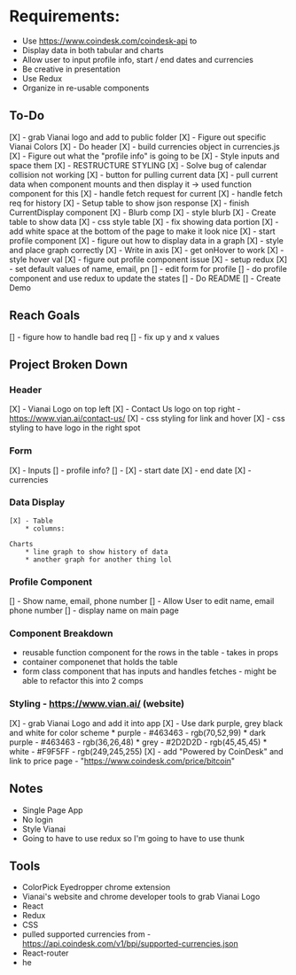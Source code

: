 # Requirements:
* Use https://www.coindesk.com/coindesk-api to
* Display data in both tabular and charts
* Allow user to input profile info, start / end dates and currencies
* Be creative in presentation
* Use Redux
* Organize in re-usable components

## To-Do
[X] - grab Vianai logo and add to public folder
[X] - Figure out specific Vianai Colors
[X] - Do header
[X] - build currencies object in currencies.js
[X] - Figure out what the "profile info" is going to be
[X] - Style inputs and space them
[X] - RESTRUCTURE STYLING
[X] - Solve bug of calendar collision not working
[X] - button for pulling current data
[X] - pull current data when component mounts and then display it -> used function component for this
[X] - handle fetch request for current
[X] - handle fetch req for history
[X] - Setup table to show json response
[X] - finish CurrentDisplay component
[X] - Blurb comp
[X] - style blurb
[X] - Create table to show data
[X] - css style table
[X] - fix showing data portion
[X] - add white space at the bottom of the page to make it look nice
[X] - start profile component
[X] - figure out how to display data in a graph
[X] - style and place graph correctly
[X] - Write in axis
[X] - get onHover to work
[X] - style hover val
[X] - figure out profile component issue
[X] - setup redux
[X] - set default values of name, email, pn
[] - edit form for profile
[] - do profile component and use redux to update the states
[] - Do README
[] - Create Demo

## Reach Goals
[] - figure how to handle bad req
[] - fix up y and x values


## Project Broken Down

### Header
[X] - Vianai Logo on top left
[X] - Contact Us logo on top right - https://www.vian.ai/contact-us/
[X] - css styling for link and hover
[X] - css styling to have logo in the right spot

### Form
[X] - Inputs
    [] - profile info?
        [] - 
    [X] - start date
    [X] - end date
    [X] - currencies

### Data Display
    [X] - Table
        * columns:

    Charts
        * line graph to show history of data
        * another graph for another thing lol

### Profile Component
[] - Show name, email, phone number
[] - Allow User to edit name, email phone number
[] - display name on main page

### Component Breakdown
* reusable function component for the rows in the table - takes in props
* container componenet that holds the table
* form class component that has inputs and handles fetches - might be able to refactor this into 2 comps

### Styling - https://www.vian.ai/ (website)
[X] - grab Vianai Logo and add it into app
[X] - Use dark purple, grey black and white for color scheme
    * purple - #463463 - rgb(70,52,99)
    * dark purple - #463463 - rgb(36,26,48)
    * grey - #2D2D2D - rgb(45,45,45)
    * white - #F9F5FF - rgb(249,245,255)
[X] - add "Powered by CoinDesk" and link to price page - "https://www.coindesk.com/price/bitcoin"

## Notes
* Single Page App
* No login
* Style Vianai
* Going to have to use redux so I'm going to have to use thunk

## Tools
* ColorPick Eyedropper chrome extension
* Vianai's website and chrome developer tools to grab Vianai Logo
* React
* Redux
* CSS
* pulled supported currencies from - https://api.coindesk.com/v1/bpi/supported-currencies.json
* React-router
* he
